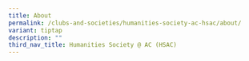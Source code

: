 ```yaml
---
title: About
permalink: /clubs-and-societies/humanities-society-ac-hsac/about/
variant: tiptap
description: ""
third_nav_title: Humanities Society @ AC (HSAC)
---
```

